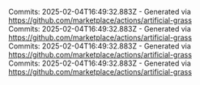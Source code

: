 Commits: 2025-02-04T16:49:32.883Z - Generated via https://github.com/marketplace/actions/artificial-grass
<br>
Commits: 2025-02-04T16:49:32.883Z - Generated via https://github.com/marketplace/actions/artificial-grass
<br>
Commits: 2025-02-04T16:49:32.883Z - Generated via https://github.com/marketplace/actions/artificial-grass
<br>
Commits: 2025-02-04T16:49:32.883Z - Generated via https://github.com/marketplace/actions/artificial-grass
<br>
